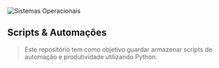 <img src="https://skillicons.dev/icons?i=python&perline=10" alt="Sistemas Operacionais" />

## Scripts & Automações

> Este repositório tem como objetivo guardar armazenar scripts de automação e produtividade utilizando Python.
